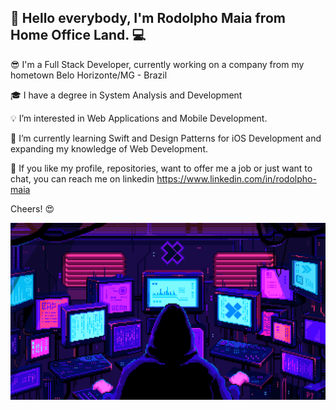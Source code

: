 ## 👋 Hello everybody, I'm Rodolpho Maia from Home Office Land. 💻

😎 I'm a Full Stack Developer, currently working on a company from my hometown Belo Horizonte/MG - Brazil

🎓 I have a degree in System Analysis and Development

💡 I’m interested in Web Applications and Mobile Development.

📖 I’m currently learning Swift and Design Patterns for iOS Development and expanding my knowledge of Web Development.

💌 If you like my profile, repositories, want to offer me a job or just want to chat, you can reach me on linkedin https://www.linkedin.com/in/rodolpho-maia

Cheers! 😍

![Hacker](https://github.com/rodolphomaia/rodolphomaia/blob/main/hacker.gif)

<!---
rodolphomaia/rodolphomaia is a ✨ special ✨ repository because its `README.md` (this file) appears on your GitHub profile.
You can click the Preview link to take a look at your changes.
--->
